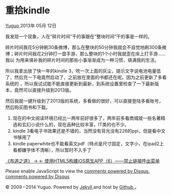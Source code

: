 #  重拾kindle

[ Yuguo ](http://yuguo.us) 2013年 05月 12日

我发现一个现象，人在“碎片时间”干的事跟在“整块时间”干的事是一样的。

碎片时间我花5分钟刷30条微博，那么在整块的50分钟我就会不自觉地刷300条微博；碎片时间我花2分钟打一盘手游，那么整块的1个小时我就歪在床上打手游……我以
为用来填补我的碎片时间的那些小事渐渐成为一种习惯，填满我的生活。

所以我拿出放了快一年的kindle 3，吹一次上面的灰尘，提示文字说电池电量低了，然后充一下电竟然启动了，之前放在里面的书都还在呢。因为之前更新了多看系统的
，所以我试试能不能直接更新到最新，到系统设置里检查了一下最新版本，竟然可以直接升级到2013版。

然后我就一键升级到了2013版的系统，多看做的很好，可以直接登陆多看账号，然后购买图书和下载。

  1. 现在的中文阅读环境已经比一两年前好很多了，两年前多看商城就一些名著精选和玄幻小说什么的，现在品种比较丰富，IT类的也不少。 
  2. kindle 3看电子书效果还是不错的，当然没有背光没有226的ppi，但是看中文书够用了 
  3. kindle paperwhite也不能看英文pdf（特点是尺寸固定，文字小，在ipad2上看都嫌字体不清晰），所以暂时不入手了 

[ 《布道之道》 → ](/weblog/driving-technical-change/) [ ←
使用HTML5构建iOS原生APP（6）——禁止链接呼出菜单 ](/weblog/webview-disable-callout/)

Please enable JavaScript to view the [ comments powered by Disqus.
](http://disqus.com/?ref_noscript) [ comments powered by  Disqus
](http://disqus.com)

© 2009 – 2014 Yuguo. Powered by [ Jekyll ](https://github.com/mojombo/jekyll)
and host by [ Github ](https://github.com/yuguo) 。

